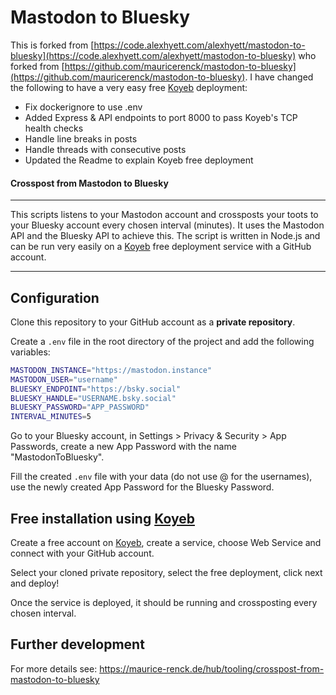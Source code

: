 # Mastodon to Bluesky
This is forked from [https://code.alexhyett.com/alexhyett/mastodon-to-bluesky](https://code.alexhyett.com/alexhyett/mastodon-to-bluesky) who forked from [https://github.com/mauricerenck/mastodon-to-bluesky](https://github.com/mauricerenck/mastodon-to-bluesky).
I have changed the following to have a very easy free [Koyeb](https://koyeb.com) deployment:

- Fix dockerignore to use .env
- Added Express & API endpoints to port 8000 to pass Koyeb's TCP health checks
- Handle line breaks in posts
- Handle threads with consecutive posts
- Updated the Readme to explain Koyeb free deployment

#### Crosspost from Mastodon to Bluesky

---

This scripts listens to your Mastodon account and crossposts your toots to your Bluesky account every chosen interval (minutes). It uses the Mastodon API and the Bluesky API to achieve this. The script is written in Node.js and can be run very easily on a [Koyeb](https://koyeb.com) free deployment service with a GitHub account.

---

## Configuration

Clone this repository to your GitHub account as a __private repository__.

Create a `.env` file in the root directory of the project and add the following variables:

```bash
MASTODON_INSTANCE="https://mastodon.instance"
MASTODON_USER="username"
BLUESKY_ENDPOINT="https://bsky.social"
BLUESKY_HANDLE="USERNAME.bsky.social"
BLUESKY_PASSWORD="APP_PASSWORD"
INTERVAL_MINUTES=5
```

Go to your Bluesky account, in Settings > Privacy & Security > App Passwords, create a new App Password with the name "MastodonToBluesky".

Fill the created `.env` file with your data (do not use @ for the usernames), use the newly created App Password for the Bluesky Password. 

## Free installation using [Koyeb](https://koyeb.com)

Create a free account on [Koyeb](https://koyeb.com), create a service, choose Web Service and connect with your GitHub account.

Select your cloned private repository, select the free deployment, click next and deploy!

Once the service is deployed, it should be running and crossposting every chosen interval.

## Further development

For more details see: https://maurice-renck.de/hub/tooling/crosspost-from-mastodon-to-bluesky
